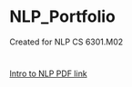 # NLP_Portfolio
Created for NLP CS 6301.M02
#
[Intro to NLP PDF link](https://github.com/jacobvillegas/NLP_Portfolio/raw/main/Introduction%20to%20Natural%20Language%20Processing.pdf)
